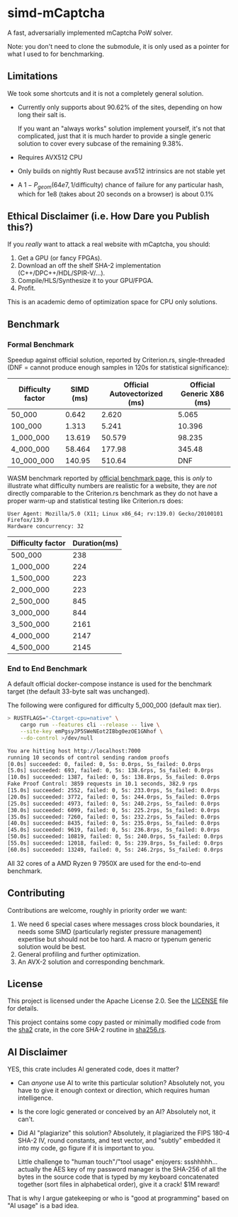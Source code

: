 # simd-mCaptcha

A fast, adversarially implemented mCaptcha PoW solver.

Note: you don't need to clone the submodule, it is only used as a pointer for what I used to for benchmarking.

## Limitations

We took some shortcuts and it is not a completely general solution.

- Currently only supports about 90.62% of the sites, depending on how long their salt is. 

  If you want an "always works" solution implement yourself, it's not that complicated, just that it is much harder to provide a single generic solution to cover every subcase of the remaining 9.38%. 

- Requires AVX512 CPU
- Only builds on nightly Rust because avx512 intrinsics are not stable yet
- A $1 - P_{geom}(64e7, 1/\text{difficulty})$ chance of failure for any particular hash, which for 1e8 (takes about 20 seconds on a browser) is about 0.1%

## Ethical Disclaimer (i.e. How Dare you Publish this?)

If you _really_ want to attack a real website with mCaptcha, you should:

1. Get a GPU (or fancy FPGAs).
2. Download an off the shelf SHA-2 implementation (C++/DPC++/HDL/SPIR-V/...).
3. Compile/HLS/Synthesize it to your GPU/FPGA.
4. Profit.

This is an academic demo of optimization space for CPU only solutions.

## Benchmark

### Formal Benchmark

Speedup against official solution, reported by Criterion.rs, single-threaded (DNF = cannot produce enough samples in 120s for statistical significance):


| Difficulty factor | SIMD (ms) | Official Autovectorized (ms) | Official Generic X86 (ms) |
| ----------------- | --------- | ---------------------------- | ------------------------- |
| 50_000            | 0.642     | 2.620                        | 5.065                     |
| 100_000           | 1.313     | 5.241                        | 10.396                    |
| 1_000_000         | 13.619    | 50.579                       | 98.235                    |
| 4_000_000         | 58.464    | 177.98                       | 345.48                    |
| 10_000_000        | 140.95    | 510.64                       | DNF                       |

WASM benchmark reported by [official benchmark page](https://mcaptcha.github.io/benches/), this is _only_ to illustrate what difficulty numbers are realistic for a website, they are _not_ directly comparable to the Criterion.rs benchmark as they do not have a proper warm-up and statistical testing like Criterion.rs does:

```
User Agent: Mozilla/5.0 (X11; Linux x86_64; rv:139.0) Gecko/20100101 Firefox/139.0
Hardware concurrency: 32
```

| Difficulty factor | Duration(ms) |
| ----------------- | ------------ |
| 500_000           | 238          |
| 1_000_000         | 224          |
| 1_500_000         | 223          |
| 2_000_000         | 223          |
| 2_500_000         | 845          |
| 3_000_000         | 844          |
| 3_500_000         | 2161         |
| 4_000_000         | 2147         |
| 4_500_000         | 2145         |

### End to End Benchmark

A default official docker-compose instance is used for the benchmark target  (the default 33-byte salt was unchanged).

The following were configured for difficulty 5_000_000 (default max tier).

```sh
> RUSTFLAGS="-Ctarget-cpu=native" \
    cargo run --features cli --release -- live \
    --site-key emPgsyJP5SWeNEot2IBbg0ezOE1GNhof \
    --do-control >/dev/null

You are hitting host http://localhost:7000
running 10 seconds of control sending random proofs
[0.0s] succeeded: 0, failed: 0, 5s: 0.0rps, 5s_failed: 0.0rps
[5.0s] succeeded: 693, failed: 0, 5s: 138.6rps, 5s_failed: 0.0rps
[10.0s] succeeded: 1387, failed: 0, 5s: 138.8rps, 5s_failed: 0.0rps
Fake Proof Control: 3859 requests in 10.1 seconds, 382.9 rps
[15.0s] succeeded: 2552, failed: 0, 5s: 233.0rps, 5s_failed: 0.0rps
[20.0s] succeeded: 3772, failed: 0, 5s: 244.0rps, 5s_failed: 0.0rps
[25.0s] succeeded: 4973, failed: 0, 5s: 240.2rps, 5s_failed: 0.0rps
[30.0s] succeeded: 6099, failed: 0, 5s: 225.2rps, 5s_failed: 0.0rps
[35.0s] succeeded: 7260, failed: 0, 5s: 232.2rps, 5s_failed: 0.0rps
[40.0s] succeeded: 8435, failed: 0, 5s: 235.0rps, 5s_failed: 0.0rps
[45.0s] succeeded: 9619, failed: 0, 5s: 236.8rps, 5s_failed: 0.0rps
[50.0s] succeeded: 10819, failed: 0, 5s: 240.0rps, 5s_failed: 0.0rps
[55.0s] succeeded: 12018, failed: 0, 5s: 239.8rps, 5s_failed: 0.0rps
[60.0s] succeeded: 13249, failed: 0, 5s: 246.2rps, 5s_failed: 0.0rps
```

All 32 cores of a AMD Ryzen 9 7950X are used for the end-to-end benchmark.

## Contributing

Contributions are welcome, roughly in priority order we want:

1. We need 6 special cases where messages cross block boundaries, it needs some SIMD (particularly register pressure management) expertise but should not be too hard. A macro or typenum generic solution would be best.
2. General profiling and further optimization.
3. An AVX-2 solution and corresponding benchmark.

## License

This project is licensed under the Apache License 2.0. See the [LICENSE](LICENSE) file for details.

This project contains some copy pasted or minimally modified code from the [sha2](https://crates.io/crates/sha2) crate, in the core SHA-2 routine in [sha256.rs](src/sha256.rs).

## AI Disclaimer

YES, this crate includes AI generated code, does it matter?

- Can _anyone_ use AI to write this particular solution? Absolutely not, you have to give it enough context or direction, which requires human intelligence.
- Is the core logic generated or conceived by an AI? Absolutely not, it can't.
- Did AI "plagiarize" this solution? Absolutely, it plagiarized the FIPS 180-4 SHA-2 IV, round constants, and test vector, and "subtly" embedded it into my code, go figure if it is important to you.

  Little challenge to "human touch"/"tool usage" enjoyers: ssshhhhh... actually the AES key of my password manager is the SHA-256 of all the bytes in the source code that is typed by my keyboard concatenated together (sort files in alphabetical order), give it a crack! $1M reward!

That is why I argue gatekeeping or who is "good at programming" based on "AI usage" is a bad idea.

